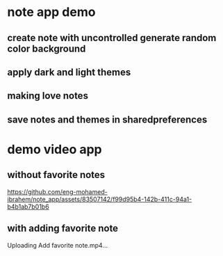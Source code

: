 # note app demo
## create note with uncontrolled generate random color background
## apply dark and light themes
## making love notes 
## save notes and themes in sharedpreferences

# demo video app
## without favorite notes
https://github.com/eng-mohamed-ibrahem/note_app/assets/83507142/f99d95b4-142b-411c-94a1-b4b1ab7b01b6

## with adding favorite note
Uploading Add favorite note.mp4…

